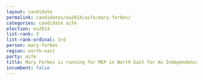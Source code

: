 ```yaml
---
layout: candidate
permalink: candidates/eu2014/aife/mary-forbes/
categories: candidate aife
election: eu2014
list-rank: 3
list-rank-ordinal: 3rd
person: mary-forbes
region: north-east
party: aife
title: Mary Forbes is running for MEP in North East for An Independence From Europe
incumbent: false
---
```

